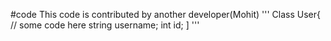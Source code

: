#code
This code is contributed by another developer(Mohit)
'''
  Class User{
    // some code here
    string username;
    int id;
  ]
'''  
  

